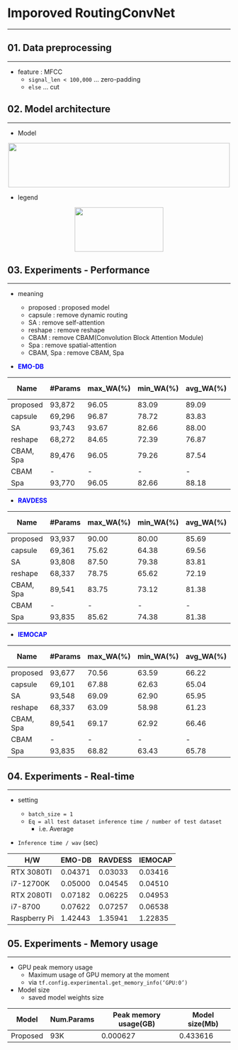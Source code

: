 # Imporoved RoutingConvNet
<hr>


## 01. Data preprocessing
<hr>

- feature : MFCC
  - `signal_len < 100,000` ... zero-padding
  - `else` ... cut


## 02. Model architecture
<hr>

- Model

<p align="center"><img src="https://private-user-images.githubusercontent.com/33558083/248092761-a7ea3729-b9ba-4866-9739-9409dec9a3af.png?jwt=eyJhbGciOiJIUzI1NiIsInR5cCI6IkpXVCJ9.eyJrZXkiOiJrZXkxIiwiZXhwIjoxNjg4MTcwMTIyLCJuYmYiOjE2ODgxNjk4MjIsInBhdGgiOiIvMzM1NTgwODMvMjQ4MDkyNzYxLWE3ZWEzNzI5LWI5YmEtNDg2Ni05NzM5LTk0MDlkZWM5YTNhZi5wbmc_WC1BbXotQWxnb3JpdGhtPUFXUzQtSE1BQy1TSEEyNTYmWC1BbXotQ3JlZGVudGlhbD1BS0lBSVdOSllBWDRDU1ZFSDUzQSUyRjIwMjMwNzAxJTJGdXMtZWFzdC0xJTJGczMlMkZhd3M0X3JlcXVlc3QmWC1BbXotRGF0ZT0yMDIzMDcwMVQwMDAzNDJaJlgtQW16LUV4cGlyZXM9MzAwJlgtQW16LVNpZ25hdHVyZT0wMWE5MjY4NmUwZGJiNjBjZjVlMDg0MTM1NWJmMDFjY2YwYTU1NGM3N2E2ZjhkZjc1ZDkwMjZkYTJiYjJlYzAwJlgtQW16LVNpZ25lZEhlYWRlcnM9aG9zdCZhY3Rvcl9pZD0wJmtleV9pZD0wJnJlcG9faWQ9MCJ9.J95Ol5tMkDqyL2T-WEeD1N4oPnxWNeDyytHGtWhkg6c" height="100px" width="500px"></p>

- legend

<p align="center"><img src="https://private-user-images.githubusercontent.com/33558083/248094293-cc422075-ab56-48cf-86a8-8c717dc1d250.png?jwt=eyJhbGciOiJIUzI1NiIsInR5cCI6IkpXVCJ9.eyJrZXkiOiJrZXkxIiwiZXhwIjoxNjg4MTcwMTIyLCJuYmYiOjE2ODgxNjk4MjIsInBhdGgiOiIvMzM1NTgwODMvMjQ4MDk0MjkzLWNjNDIyMDc1LWFiNTYtNDhjZi04NmE4LThjNzE3ZGMxZDI1MC5wbmc_WC1BbXotQWxnb3JpdGhtPUFXUzQtSE1BQy1TSEEyNTYmWC1BbXotQ3JlZGVudGlhbD1BS0lBSVdOSllBWDRDU1ZFSDUzQSUyRjIwMjMwNzAxJTJGdXMtZWFzdC0xJTJGczMlMkZhd3M0X3JlcXVlc3QmWC1BbXotRGF0ZT0yMDIzMDcwMVQwMDAzNDJaJlgtQW16LUV4cGlyZXM9MzAwJlgtQW16LVNpZ25hdHVyZT1kZjEwYWM3YmRlODg0MmE4OWZlMDYyMDBmOTU2ODVjMzVlNjAyODkyZDNhZmYwOGIyOGVjM2Y1MDBhMjFjMTg5JlgtQW16LVNpZ25lZEhlYWRlcnM9aG9zdCZhY3Rvcl9pZD0wJmtleV9pZD0wJnJlcG9faWQ9MCJ9.b-nvHz3C3LQvG17My_B8IVqLrBHGcKmFLfBTkmqN3nA" height="100px" width="200px"></p>


## 03. Experiments - Performance
<hr>

- meaning
  - proposed : proposed model
  - capsule : remove dynamic routing
  - SA : remove self-attention
  - reshape : remove reshape
  - CBAM : remove CBAM(Convolution Block Attention Module)
  - Spa : remove spatial-attention
  - CBAM, Spa : remove CBAM, Spa


- <span style="color:blue">**EMO-DB**</span>

|Name|#Params|max_WA(%)|min_WA(%)|avg_WA(%)|code|loss curve|Visualization|
|----|----------|---------|---------|---------|-------|------------------|-------------|
|proposed|93,872|96.05|83.09|89.09|[Link](https://github.com/devLupin/Improved-RoutingConvNet/blob/main/EMO-DB/training/proposed.ipynb)|[Link](https://github.com/devLupin/Improved-RoutingConvNet/issues/7#issue-1804415490)|[Link](https://github.com/devLupin/Improved-RoutingConvNet/blob/main/EMO-DB/visualization/proposed.ipynb)|
|capsule|69,296|96.87|78.72|83.83|[Link](https://github.com/devLupin/Improved-RoutingConvNet/blob/main/EMO-DB/training/remove%20capsule.ipynb)|[Link](https://github.com/devLupin/Improved-RoutingConvNet/issues/7#issuecomment-1635467095)|[Link](https://github.com/devLupin/Improved-RoutingConvNet/blob/main/EMO-DB/visualization/remove_dynamic-routing.ipynb)|
|SA|93,743|93.67|82.66|88.00|[Link](https://github.com/devLupin/Improved-RoutingConvNet/blob/main/EMO-DB/training/remove%20sa.ipynb)|[Link](https://github.com/devLupin/Improved-RoutingConvNet/issues/7#issuecomment-1635468522)|[Link](https://github.com/devLupin/Improved-RoutingConvNet/blob/main/EMO-DB/visualization/remove_sa.ipynb)|
|reshape|68,272|84.65|72.39|76.87|[Link](https://github.com/devLupin/Improved-RoutingConvNet/blob/main/EMO-DB/training/remove%20reshape.ipynb)|[Link](https://github.com/devLupin/Improved-RoutingConvNet/issues/7#issuecomment-1635469062)|[Link](https://github.com/devLupin/Improved-RoutingConvNet/blob/main/EMO-DB/visualization/remove_reshape.ipynb)|
|CBAM, Spa|89,476|96.05|79.26|87.54|[Link](https://github.com/devLupin/Improved-RoutingConvNet/blob/main/EMO-DB/training/remove%20CBAM.ipynb)|[Link](https://github.com/devLupin/Improved-RoutingConvNet/issues/7#issuecomment-1635469763)|Link|
|CBAM|-|-|-|-|Link|Link|Link|
|Spa|93,770|96.05|82.66|88.18|[Link](https://github.com/devLupin/Improved-RoutingConvNet/blob/main/EMO-DB/training/remove%20spatial.ipynb)|[Link](https://github.com/devLupin/Improved-RoutingConvNet/issues/7#issuecomment-1635470553)|Link|

- <span style="color:blue">**RAVDESS**</span>

|Name|#Params|max_WA(%)|min_WA(%)|avg_WA(%)|code|loss curve|Visualization|
|----|----------|---------|---------|---------|-------|------------------|-------------|
|proposed|93,937|90.00|80.00|85.69|[Link](https://github.com/devLupin/Improved-RoutingConvNet/blob/main/RAVDESS/training/proposed.ipynb)|Link|[Link](https://github.com/devLupin/Improved-RoutingConvNet/blob/main/RAVDESS/visualization/proposed.ipynb)|
|capsule|69,361|75.62|64.38|69.56|[Link](https://github.com/devLupin/Improved-RoutingConvNet/blob/main/RAVDESS/training/remove%20capsule.ipynb)|Link|[Link](https://github.com/devLupin/Improved-RoutingConvNet/blob/main/RAVDESS/visualization/remove_capsule.ipynb)|
|SA|93,808|87.50|79.38|83.81|[Link](https://github.com/devLupin/Improved-RoutingConvNet/blob/main/RAVDESS/training/remove%20sa.ipynb)|Link|[Link](https://github.com/devLupin/Improved-RoutingConvNet/blob/main/RAVDESS/visualization/remove_sa.ipynb)|
|reshape|68,337|78.75|65.62|72.19|[Link](https://github.com/devLupin/Improved-RoutingConvNet/blob/main/RAVDESS/training/remove%20reshape.ipynb)|Link|[Link](https://github.com/devLupin/Improved-RoutingConvNet/blob/main/RAVDESS/visualization/remove_reshape.ipynb)|
|CBAM, Spa|89,541|83.75|73.12|81.38|[Link](https://github.com/devLupin/Improved-RoutingConvNet/blob/main/RAVDESS/training/remove%20cbam%2C%20spatial-attention.ipynb)|Link|[Link](https://github.com/devLupin/Improved-RoutingConvNet/blob/main/RAVDESS/visualization/remove_CBAM.ipynb)|
|CBAM|-|-|-|-|Link|Link|Link|
|Spa|93,835|85.62|74.38|81.38|[Link](https://github.com/devLupin/Improved-RoutingConvNet/blob/main/RAVDESS/training/remove%20spatial.ipynb)|Link|[Link](https://github.com/devLupin/Improved-RoutingConvNet/blob/main/RAVDESS/visualization/remove_spatial.ipynb)|

- <span style="color:blue">**IEMOCAP**</span>

|Name|#Params|max_WA(%)|min_WA(%)|avg_WA(%)|code|loss curve|Visualization|
|----|----------|---------|---------|---------|-------|------------------|-------------|
|proposed|93,677|70.56|63.59|66.22|[Link](https://github.com/devLupin/Improved-RoutingConvNet/blob/main/IEMOCAP/training/proposed.ipynb)|[Link](https://github.com/devLupin/Improved-RoutingConvNet/issues/8#issue-1804422136)|Link|
|capsule|69,101|67.88|62.63|65.04|[Link](https://github.com/devLupin/Improved-RoutingConvNet/blob/main/IEMOCAP/training/remove%20capsule.ipynb)|Link|Link|
|SA|93,548|69.09|62.90|65.95|[Link](https://github.com/devLupin/Improved-RoutingConvNet/blob/main/IEMOCAP/training/remove%20sa.ipynb)|Link|[Link](https://github.com/devLupin/Improved-RoutingConvNet/blob/main/RAVDESS/visualization/remove_sa.ipynb)|
|reshape|68,337|63.09|58.98|61.23|[Link](https://github.com/devLupin/Improved-RoutingConvNet/blob/main/RAVDESS/training/remove%20reshape.ipynb)|Link|Link|
|CBAM, Spa|89,541|69.17|62.92|66.46|[Link](https://github.com/devLupin/Improved-RoutingConvNet/blob/main/RAVDESS/training/remove%20cbam%2C%20spatial-attention.ipynb)|Link|Link|
|CBAM|-|-|-|-|Link|Link|Link|
|Spa|93,835|68.82|63.43|65.78|[Link](https://github.com/devLupin/Improved-RoutingConvNet/blob/main/RAVDESS/training/remove%20spatial.ipynb)|Link|Link|


## 04. Experiments - Real-time
<hr>

- setting
  - `batch_size = 1`
  - `Eq = all test dataset inference time / number of test dataset`
    - i.e. Average

- `Inference time / wav` (sec)

|H/W|EMO-DB|RAVDESS|IEMOCAP|
|---|------|-------|-------|
|RTX 3080TI|0.04371|0.03033|0.03416|
|i7-12700K|0.05000|0.04545|0.04510|
|RTX 2080TI|0.07182|0.06225|0.04953|
|i7-8700|0.07622|0.07257|0.06538|
|Raspberry Pi|1.42443|1.35941|1.22835|


## 05. Experiments - Memory usage
<hr>

- GPU peak memory usage
  - Maximum usage of GPU memory at the moment
  - via `tf.config.experimental.get_memory_info(‘GPU:0’)`
- Model size
  - saved model weights size

|Model|Num.Params|Peak memory usage(GB)|Model size(Mb)|
|-----|----------|---------------------|--------------|
|Proposed|93K|0.000627|0.433616|
